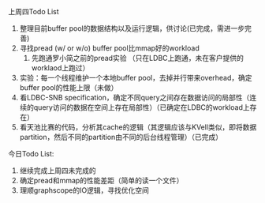 上周四Todo List
1. 整理目前buffer pool的数据结构以及运行逻辑，供讨论(已完成，需进一步完善)
2. 寻找pread (w/ or w/o) buffer pool比mmap好的workload
    1. 先跑通罗小简之前的pread实验 （只在LDBC上跑通，未在客户提供的worklaod上跑过）
3. 实验：每一个线程维护一个本地buffer pool，去掉并行带来overhead，确定buffer pool的性能上限（未做）
4. 看LDBC-SNB specification，确定不同query之间存在数据访问的局部性（连续的query访问的数据在空间上存在局部性）（已确定在LDBC的workload上存在）
5. 看天池比赛的代码，分析其cache的逻辑（其逻辑应该与KVell类似，即将数据partition，然后不同的partition由不同的后台线程管理）（已完成）

今日Todo List:
1. 继续完成上周四未完成的
2. 确定pread和mmap的性能差距（简单的读一个文件）
3. 理顺graphscope的IO逻辑，寻找优化空间